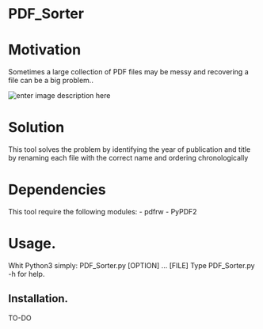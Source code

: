 # PDF_Sorter

# Motivation
Sometimes a large collection of PDF files may be messy and recovering a file can be a big problem..

![enter image description here](https://user-images.githubusercontent.com/33983632/42955638-957553d6-8b9b-11e8-8e85-5cf4a8e7b6a9.PNG)

# Solution
This tool solves the problem by identifying the year of publication and title by renaming each file with the correct name and ordering chronologically


# Dependencies

This tool require the  following modules:
	- pdfrw
	-  PyPDF2


# Usage.

Whit Python3 simply: PDF_Sorter.py [OPTION] ... [FILE]
Type PDF_Sorter.py -h for help.


##  Installation.

TO-DO
